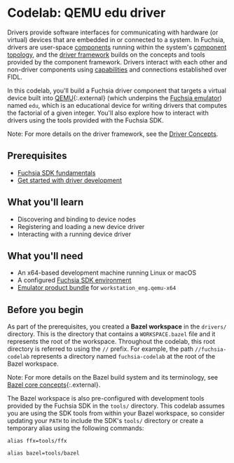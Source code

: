 # Codelab: QEMU edu driver

Drivers provide software interfaces for communicating with hardware (or virtual)
devices that are embedded in or connected to a system. In Fuchsia, drivers are
user-space [components][concepts-components] running within the system's
[component topology][concepts-component-topology], and the
[driver framework][concepts-driver-framework] builds on the concepts and tools
provided by the component framework. Drivers interact with each other and
non-driver components using [capabilities][concepts-capabilities] and connections
established over FIDL.

In this codelab, you'll build a Fuchsia driver component that targets a virtual
device built into [QEMU][qemu]{:.external} (which underpins the
[Fuchsia emulator][guide-fuchsia-emulator]) named `edu`, which is an educational
device for writing drivers that computes the factorial of a given integer.
You'll also explore how to interact with drivers using the tools provided with
the Fuchsia SDK.

Note: For more details on the driver framework, see the
[Driver Concepts][concepts-drivers].

## Prerequisites

*   [Fuchsia SDK fundamentals][guide-fundamentals]
*   [Get started with driver development][driver-get-started]

## What you'll learn

*   Discovering and binding to device nodes
*   Registering and loading a new device driver
*   Interacting with a running device driver

## What you'll need

*   An x64-based development machine running Linux or macOS
*   A configured [Fuchsia SDK environment][driver-get-started]
*   [Emulator product bundle][driver-product-bundle]
    for `workstation_eng.qemu-x64`

## Before you begin

As part of the prerequisites, you created a **Bazel workspace** in the `drivers/`
directory. This is the directory that contains a `WORKSPACE.bazel` file and it
represents the root of the workspace. Throughout the codelab, this root directory
is referred to using the `//` prefix. For example, the path `//fuchsia-codelab`
represents a directory named `fuchsia-codelab` at the root of the Bazel
workspace.

Note: For more details on the Bazel build system and its terminology, see
[Bazel core concepts][bazel-concepts]{:.external}.

The Bazel workspace is also pre-configured with development tools provided by
the Fuchsia SDK in the `tools/` directory. This codelab assumes you are using
the SDK tools from within your Bazel workspace, so consider updating your `PATH`
to include the SDK's `tools/` directory or create a temporary alias using the
following commands:

```posix-terminal
alias ffx=tools/ffx
```

```posix-terminal
alias bazel=tools/bazel
```

<!-- Reference links -->

[bazel-concepts]: https://bazel.build/concepts/build-ref
[concepts-capabilities]: /docs/concepts/components/v2/capabilities/README.md
[concepts-component-topology]: /docs/concepts/components/v2/topology.md
[concepts-components]: /docs/concepts/components/v2/introduction.md
[concepts-driver-framework]: /docs/concepts/drivers/driver_framework.md
[concepts-drivers]: /docs/concepts/drivers/README.md
[driver-get-started]: /docs/get-started/sdk/get-started-with-driver.md
[driver-product-bundle]: /docs/get-started/sdk/get-started-with-driver.md#start-the-emulator
[guide-fuchsia-emulator]: /docs/development/sdk/ffx/start-the-fuchsia-emulator.md
[guide-fundamentals]: /docs/get-started/sdk/learn/README.md
[qemu]: https://www.qemu.org/
